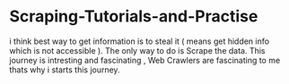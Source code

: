 # Scraping-Tutorials-and-Practise
i think best way to get information is to steal it ( means get hidden info which is not accessible ). The only way to do is Scrape the data. This journey is intresting and fascinating ,  Web Crawlers are fascinating to me thats why i starts this journey.
